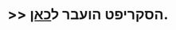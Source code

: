 # >> הסקריפט הועבר ל[כאן](https://github.com/ShlomoCode/nodebb-scripts/tree/master/push-notifications-via-toaster).



